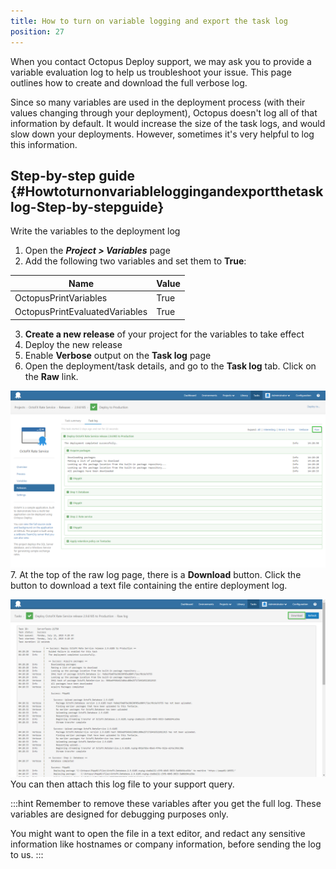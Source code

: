 ```yaml
---
title: How to turn on variable logging and export the task log
position: 27
---
```


When you contact Octopus Deploy support, we may ask you to provide a variable evaluation log to help us troubleshoot your issue. This page outlines how to create and download the full verbose log.

Since so many variables are used in the deployment process (with their values changing through your deployment), Octopus doesn't log all of that information by default. It would increase the size of the task logs, and would slow down your deployments. However, sometimes it's very helpful to log this information.

## Step-by-step guide {#Howtoturnonvariableloggingandexportthetasklog-Step-by-stepguide}

Write the variables to the deployment log

1. Open the ***Project > Variables*** page
2. Add the following two variables and set them to **True**:

| Name | Value |
| --- | --- |
| OctopusPrintVariables | True |
| OctopusPrintEvaluatedVariables | True |
3. **Create a new release** of your project for the variables to take effect
4. Deploy the new release
5. Enable **Verbose** output on the **Task log** page
6. Open the deployment/task details, and go to the **Task log** tab. Click on the **Raw** link.

![](/docs/images/5672459/5866222.png "width=500")
7. At the top of the raw log page, there is a **Download** button. Click the button to download a text file containing the entire deployment log.

![](/docs/images/5672459/5866223.png "width=500")
    You can then attach this log file to your support query.

:::hint
Remember to remove these variables after you get the full log. These variables are designed for debugging purposes only.

You might want to open the file in a text editor, and redact any sensitive information like hostnames or company information, before sending the log to us.
:::
